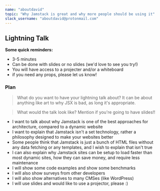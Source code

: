 ```yaml
---
name: "aboutdavid"
topic: "Why Jamstack is great and why more people should be using it"
slack_username: "aboutdavid@protonmail.com"
---
```


## Lightning Talk

**Some quick reminders:**

* 3-5 minutes
* Can be done with slides or no slides (we'd love to see you try!)
* You will have access to a projecter and/or a whiteboard
* if you need any props, please let us know!

### Plan

> What do you want to have your lightning talk about? It can be about anything like art to why JSX is bad, as long it's appropriate.

> What would the talk look like? Mention if you're going to have slides!!
* I want to talk about why Jamstack is one of the best approaches for architecture, compared to a dynamic website
* I want to explain that Jamstack isn't a set technology, rather a philosophy designed to make your websites better
* Some people think that Jamstack is just a bunch of HTML files without any data fetching or any templates, and I wish to explain that isn't true
* I can also explain why Jamstack sites can be setup to load faster than most dynamic sites, how they can save money, and require less maintenance
* I will show some code examples and show some benchmarks
* I will also show surveys from other developers
* I will also show alternatives to many CMSes (like WordPress)
* I will use slides and would like to use a projector, please :)
<!--
Here's an example: 

* I want to talk about why tabs are better than spaces
* Show them the difference of tabs and spaces
* I'll give extreme and funny examples
* I will show code and use a clip from the internet
* I will have slides and need a projecter

.. and so forth (you can also write a full paragraph if you'd like).
-->
